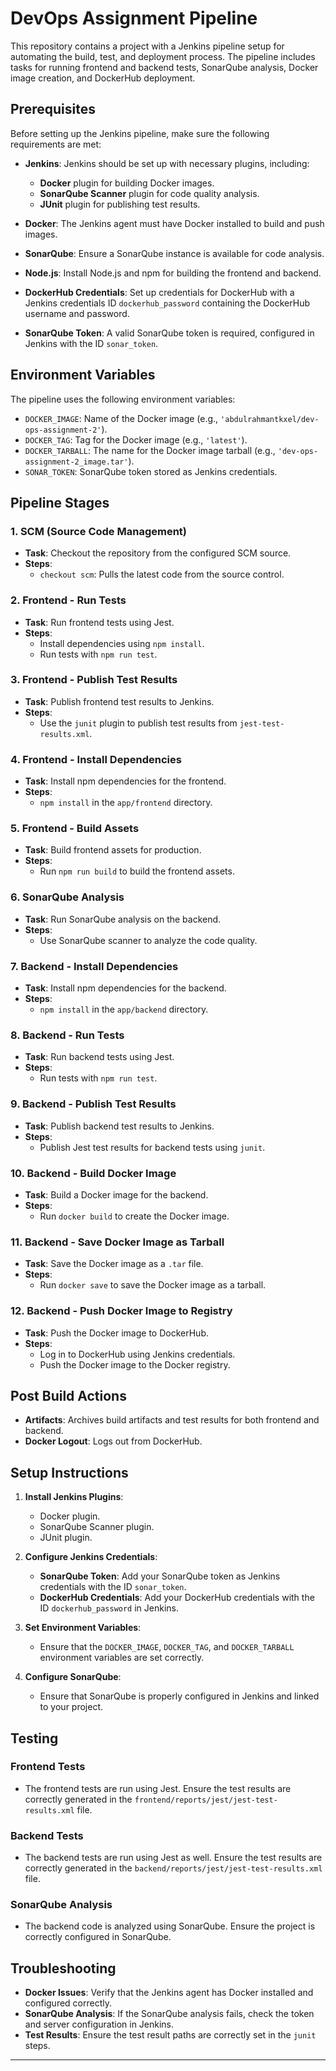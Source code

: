 # DevOps Assignment Pipeline

This repository contains a project with a Jenkins pipeline setup for automating the build, test, and deployment process. The pipeline includes tasks for running frontend and backend tests, SonarQube analysis, Docker image creation, and DockerHub deployment.

## Prerequisites

Before setting up the Jenkins pipeline, make sure the following requirements are met:

- **Jenkins**: Jenkins should be set up with necessary plugins, including:
  - **Docker** plugin for building Docker images.
  - **SonarQube Scanner** plugin for code quality analysis.
  - **JUnit** plugin for publishing test results.
  
- **Docker**: The Jenkins agent must have Docker installed to build and push images.
  
- **SonarQube**: Ensure a SonarQube instance is available for code analysis.

- **Node.js**: Install Node.js and npm for building the frontend and backend.

- **DockerHub Credentials**: Set up credentials for DockerHub with a Jenkins credentials ID `dockerhub_password` containing the DockerHub username and password.

- **SonarQube Token**: A valid SonarQube token is required, configured in Jenkins with the ID `sonar_token`.

## Environment Variables

The pipeline uses the following environment variables:

- `DOCKER_IMAGE`: Name of the Docker image (e.g., `'abdulrahmantkxel/dev-ops-assignment-2'`).
- `DOCKER_TAG`: Tag for the Docker image (e.g., `'latest'`).
- `DOCKER_TARBALL`: The name for the Docker image tarball (e.g., `'dev-ops-assignment-2_image.tar'`).
- `SONAR_TOKEN`: SonarQube token stored as Jenkins credentials.

## Pipeline Stages

### 1. SCM (Source Code Management)
- **Task**: Checkout the repository from the configured SCM source.
- **Steps**:  
  - `checkout scm`: Pulls the latest code from the source control.

### 2. Frontend - Run Tests
- **Task**: Run frontend tests using Jest.
- **Steps**:
  - Install dependencies using `npm install`.
  - Run tests with `npm run test`.

### 3. Frontend - Publish Test Results
- **Task**: Publish frontend test results to Jenkins.
- **Steps**:  
  - Use the `junit` plugin to publish test results from `jest-test-results.xml`.

### 4. Frontend - Install Dependencies
- **Task**: Install npm dependencies for the frontend.
- **Steps**:  
  - `npm install` in the `app/frontend` directory.

### 5. Frontend - Build Assets
- **Task**: Build frontend assets for production.
- **Steps**:  
  - Run `npm run build` to build the frontend assets.

### 6. SonarQube Analysis
- **Task**: Run SonarQube analysis on the backend.
- **Steps**:  
  - Use SonarQube scanner to analyze the code quality.

### 7. Backend - Install Dependencies
- **Task**: Install npm dependencies for the backend.
- **Steps**:  
  - `npm install` in the `app/backend` directory.

### 8. Backend - Run Tests
- **Task**: Run backend tests using Jest.
- **Steps**:  
  - Run tests with `npm run test`.

### 9. Backend - Publish Test Results
- **Task**: Publish backend test results to Jenkins.
- **Steps**:  
  - Publish Jest test results for backend tests using `junit`.

### 10. Backend - Build Docker Image
- **Task**: Build a Docker image for the backend.
- **Steps**:  
  - Run `docker build` to create the Docker image.

### 11. Backend - Save Docker Image as Tarball
- **Task**: Save the Docker image as a `.tar` file.
- **Steps**:  
  - Run `docker save` to save the Docker image as a tarball.

### 12. Backend - Push Docker Image to Registry
- **Task**: Push the Docker image to DockerHub.
- **Steps**:  
  - Log in to DockerHub using Jenkins credentials.
  - Push the Docker image to the Docker registry.

## Post Build Actions

- **Artifacts**: Archives build artifacts and test results for both frontend and backend.
- **Docker Logout**: Logs out from DockerHub.

## Setup Instructions

1. **Install Jenkins Plugins**:
   - Docker plugin.
   - SonarQube Scanner plugin.
   - JUnit plugin.

2. **Configure Jenkins Credentials**:
   - **SonarQube Token**: Add your SonarQube token as Jenkins credentials with the ID `sonar_token`.
   - **DockerHub Credentials**: Add your DockerHub credentials with the ID `dockerhub_password` in Jenkins.

3. **Set Environment Variables**:
   - Ensure that the `DOCKER_IMAGE`, `DOCKER_TAG`, and `DOCKER_TARBALL` environment variables are set correctly.

4. **Configure SonarQube**:
   - Ensure that SonarQube is properly configured in Jenkins and linked to your project.

## Testing

### Frontend Tests
- The frontend tests are run using Jest. Ensure the test results are correctly generated in the `frontend/reports/jest/jest-test-results.xml` file.

### Backend Tests
- The backend tests are run using Jest as well. Ensure the test results are correctly generated in the `backend/reports/jest/jest-test-results.xml` file.

### SonarQube Analysis
- The backend code is analyzed using SonarQube. Ensure the project is correctly configured in SonarQube.

## Troubleshooting

- **Docker Issues**: Verify that the Jenkins agent has Docker installed and configured correctly.
- **SonarQube Analysis**: If the SonarQube analysis fails, check the token and server configuration in Jenkins.
- **Test Results**: Ensure the test result paths are correctly set in the `junit` steps.

---


